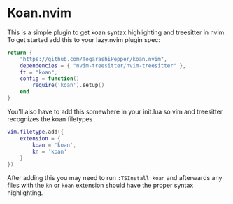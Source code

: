 # Koan.nvim
This is a simple plugin to get koan syntax highlighting and treesitter in nvim. To get started add this to your lazy.nvim plugin spec:

```lua
return {
    "https://github.com/TogarashiPepper/koan.nvim",
	dependencies = { "nvim-treesitter/nvim-treesitter" },
    ft = "koan",
    config = function()
        require('koan').setup()
    end
}
```

You'll also have to add this somewhere in your init.lua so vim and treesitter recognizes the koan filetypes


```lua
vim.filetype.add({
    extension = {
        koan = 'koan',
        kn = 'koan'
    }
})
```

After adding this you may need to run `:TSInstall koan` and afterwards any files with the `kn` or `koan` extension should have the proper syntax highlighting.
